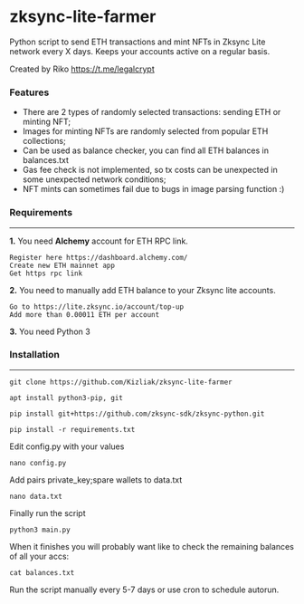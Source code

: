# zksync-lite-farmer
Python script to send ETH transactions and mint NFTs in Zksync Lite network every X days. Keeps your accounts active on a regular basis.

Created by Riko https://t.me/legalcrypt

### Features

- There are 2 types of randomly selected transactions: sending ETH or minting NFT;
- Images for minting NFTs are randomly selected from popular ETH collections;
- Can be used as balance checker, you can find all ETH balances in balances.txt
- Gas fee check is not implemented, so tx costs can be unexpected in some unexpected network conditions;
- NFT mints can sometimes fail due to bugs in image parsing function :)

### Requirements
-------------
**1.** You need **Alchemy** account for ETH RPC link.

	Register here https://dashboard.alchemy.com/
	Create new ETH mainnet app
	Get https rpc link
	
**2.** You need to manually add ETH balance to your Zksync lite accounts. 

	Go to https://lite.zksync.io/account/top-up
	Add more than 0.00011 ETH per account
**3.** You need Python 3

### Installation
-------------

`git clone https://github.com/Kizliak/zksync-lite-farmer`

`apt install python3-pip, git`

`pip install git+https://github.com/zksync-sdk/zksync-python.git`

`pip install -r requirements.txt`

Edit config.py with your values

`nano config.py`

Add pairs private_key;spare wallets to data.txt

`nano data.txt`

Finally run the script

`python3 main.py`

When it finishes you will probably want like to check the remaining balances of all your accs:

`cat balances.txt`

Run the script manually every 5-7 days or use cron to schedule autorun.
